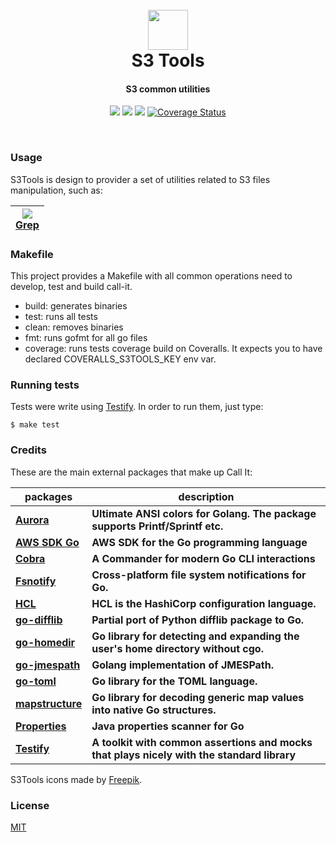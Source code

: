<h1 align="center">
  <br>
  <img src="https://cdn.rawgit.com/pedrolopesme/s3tools/56bed919/docs/logo.svg" width="64px" /> <br />
  S3 Tools
  <br>
</h1>

<h4 align="center">S3 common utilities</h4>

<p align="center">
  <a href="https://travis-ci.org/pedrolopesme/s3tools"> <img src="https://api.travis-ci.org/pedrolopesme/s3tools.svg?branch=master" /></a>
  <a href="https://goreportcard.com/report/github.com/pedrolopesme/s3tools"> <img src="https://goreportcard.com/badge/github.com/pedrolopesme/s3tools" /></a>
  <a href="https://codeclimate.com/github/pedrolopesme/s3tools/maintainability"> <img src="https://api.codeclimate.com/v1/badges/802610de39eefd49d4e4/maintainability" /></a>
  <a href='https://coveralls.io/github/pedrolopesme/s3tools?branch=master'><img src='https://coveralls.io/repos/github/pedrolopesme/s3tools/badge.svg?branch=master' alt='Coverage Status' /></a>
</p>
<br>

### Usage

S3Tools is design to provider a set of utilities related to S3 files manipulation, such as:

| <center> [<img src="https://cdn.rawgit.com/pedrolopesme/s3tools/56bed919/docs/magnifying-glass.svg" />  <br/> Grep](docs/GREP.md) </center> | 
|---|

### Makefile

This project provides a Makefile with all common operations need to develop, test and build call-it.

* build: generates binaries
* test: runs all tests
* clean: removes binaries
* fmt: runs gofmt for all go files
* coverage: runs tests coverage build on Coveralls. It expects you to have declared COVERALLS_S3TOOLS_KEY env var.

### Running tests

Tests were write using [Testify](https://github.com/stretchr/testify). In order to run them, just type:

```shell
$ make test
```

### Credits

These are the main external packages that make up Call It:

| packages | description |
|---|---|
| **[Aurora](https://github.com/logrusorgru/aurora)** | **Ultimate ANSI colors for Golang. The package supports Printf/Sprintf etc.** |
| **[AWS SDK Go](https://github.com/aws/aws-sdk-go)** | **AWS SDK for the Go programming language** |
| **[Cobra](https://github.com/spf13/cobra)** | **A Commander for modern Go CLI interactions** |
| **[Fsnotify](https://github.com/fsnotify/fsnotify)** | **Cross-platform file system notifications for Go.** |
| **[HCL](https://github.com/hashicorp/hcl)** | **HCL is the HashiCorp configuration language.** |
| **[go-difflib](https://github.com/pmezard/go-difflib)** | **Partial port of Python difflib package to Go.** |
| **[go-homedir](https://github.com/mitchellh/go-homedir)** | **Go library for detecting and expanding the user's home directory without cgo.** |
| **[go-jmespath](https://github.com/jmespath/go-jmespath)** | **Golang implementation of JMESPath.** |
| **[go-toml](https://github.com/pelletier/go-toml)** | **Go library for the TOML language.** |
| **[mapstructure](https://github.com/jmespath/mapstructure)** | **Go library for decoding generic map values into native Go structures.** |
| **[Properties](https://github.com/magiconair/properties)** | **Java properties scanner for Go** |
| **[Testify](https://github.com/stretchr/testify)** | **A toolkit with common assertions and mocks that plays nicely with the standard library** |

S3Tools icons made by [Freepik](http://www.freepik.com/).

### License

[MIT](LICENSE.md)

